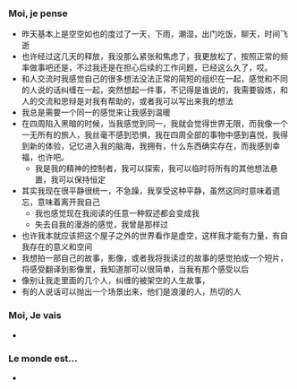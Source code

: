 ### Moi, je pense
- 昨天基本上是空空如也的度过了一天，下雨，潮湿，出门吃饭，聊天，时间飞逝
- 也许经过这几天的释放，我没那么紧张和焦虑了，我更放松了，按照正常的频率做事吧还是，不过我还是在担心后续的工作问题，已经这么久了，哎。
- 和人交流时我感觉自己的很多想法没法正常的简短的组织在一起，感觉和不同的人说的话纠缠在一起，突然想起一件事，不记得是谁说的，我需要锻炼，和人的交流和思辩是对我有帮助的，或者我可以写出来我的想法
- 我总是需要一个同一的感觉来让我感到温暖
- 在四周陷入黑暗的时候，当我感觉到同一，我就会觉得世界无限，而我像一个一无所有的旅人，我丝毫不感到恐惧，我在四周全部的事物中感到喜悦，我得到新的体验，记忆进入我的脑海，我拥有，什么东西确实存在，而我感到幸福，也许吧。
	- 我是我的精神的控制者，我可以探索，我可以临时将所有的其他想法悬置，我可以保持恒定
- 其实我现在很平静很统一，不急躁，我享受这种平静，虽然这同时意味着遗忘，意味着离开我自己
	- 我也感觉现在我阅读的任意一种叙述都会变成我
	- 失去自我的漫游的感觉，我曾是那样过
- 也许我本就应该把这个屋子之外的世界看作是虚空，这样我才能有力量，有自我存在的意义和空间
- 我想拍一部自己的故事，影像，或者我将我读过的故事的感觉拍成一个短片，将感受翻译到影像里，我知道那可以很简单，当我有那个感受以后
- 像别让我走里面的几个人，纠缠的被架空的人生故事，
- 有的人说话可以抛出一个场景出来，他们是浪漫的人，热切的人




### Moi, Je vais
- 



### Le monde est...
- 